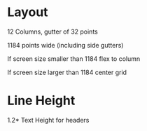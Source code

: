 # Layout

12 Columns, gutter of 32 points

1184 points wide (including side gutters)

If screen size smaller than 1184 flex to column

If screen size larger than 1184 center grid

# Line Height

1.2* Text Height for headers